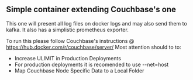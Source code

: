 ## Simple container extending Couchbase's one

This one will present all log files on docker logs and may also send them to kafka.
It also has a simplistic prometheus exporter.

To run this please follow Couchbase's instructions @ https://hub.docker.com/r/couchbase/server/
Most attention should to to:
* Increase ULIMIT in Production Deployments
* For production deployments it is recomended to use --net=host
* Map Couchbase Node Specific Data to a Local Folder
